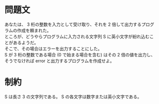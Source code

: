 # 問題文
あなたは、 3 桁の整数を入力として受け取り、それを 2 倍して出力するプログラムの作成を頼まれた。  
ところが、どうやらプログラムに入力される文字列 S に英小文字が紛れ込むことがあるようだ。  
そこで、その場合はエラーを出力することにした。  
S が 3 桁の整数である場合 (0 で始まる場合を含む) はその 2 倍の値を出力し、そうでなければ error と出力するプログラムを作成せよ。  

# 制約
S は長さ 3 の文字列である。 S の各文字は数字または英小文字である。  